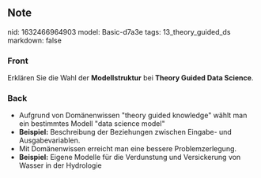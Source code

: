 ## Note
nid: 1632466964903
model: Basic-d7a3e
tags: 13_theory_guided_ds
markdown: false

### Front
Erklären Sie die Wahl der <b>Modellstruktur</b> bei <b>Theory
Guided Data Science</b>.

### Back
<ul>
  <li>Aufgrund von Domänenwissen "theory guided knowledge" wählt
  man ein bestimmtes Modell "data science model"
  <li><strong>Beispiel:</strong> Beschreibung der Beziehungen
  zwischen Eingabe- und Ausgabevariablen.
  <li>Mit Domänenwissen erreicht man eine bessere Problemzerlegung.
  <li><strong>Beispiel:</strong> Eigene Modelle für die Verdunstung
  und Versickerung von Wasser in der Hydrologie
</ul>
